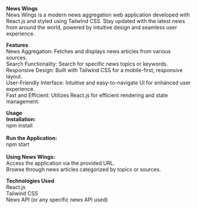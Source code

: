 <b>News Wings</b>
</br>
News Wings is a modern news aggregation web application developed with React.js and styled using Tailwind CSS. Stay updated with the latest news from around the world, powered by intuitive design and seamless user experience.
</br>

<b>Features</b>
</br>
News Aggregation: Fetches and displays news articles from various sources.
</br>
Search Functionality: Search for specific news topics or keywords.
</br>
Responsive Design: Built with Tailwind CSS for a mobile-first, responsive layout.
</br>
User-Friendly Interface: Intuitive and easy-to-navigate UI for enhanced user experience.
</br>
Fast and Efficient: Utilizes React.js for efficient rendering and state management.
</br>

<b>Usage</b>
</br>
<b>Installation:</b>
</br>
npm install
</br>
</br>
<b>Run the Application:</b>
</br>
npm start
</br>
</br>
<b>Using News Wings:</b>
</br>
Access the application via the provided URL.
</br>
Browse through news articles categorized by topics or sources.
</br>

<b>Technologies Used</b>
</br>
React.js
</br>
Tailwind CSS
</br>
News API (or any specific news API used)
